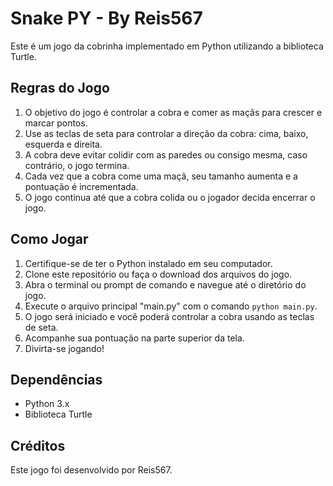 # Snake PY - By Reis567

Este é um jogo da cobrinha implementado em Python utilizando a biblioteca Turtle.

## Regras do Jogo

1. O objetivo do jogo é controlar a cobra e comer as maçãs para crescer e marcar pontos.
2. Use as teclas de seta para controlar a direção da cobra: cima, baixo, esquerda e direita.
3. A cobra deve evitar colidir com as paredes ou consigo mesma, caso contrário, o jogo termina.
4. Cada vez que a cobra come uma maçã, seu tamanho aumenta e a pontuação é incrementada.
5. O jogo continua até que a cobra colida ou o jogador decida encerrar o jogo.

## Como Jogar

1. Certifique-se de ter o Python instalado em seu computador.
2. Clone este repositório ou faça o download dos arquivos do jogo.
3. Abra o terminal ou prompt de comando e navegue até o diretório do jogo.
4. Execute o arquivo principal "main.py" com o comando `python main.py`.
5. O jogo será iniciado e você poderá controlar a cobra usando as teclas de seta.
6. Acompanhe sua pontuação na parte superior da tela.
7. Divirta-se jogando!

## Dependências

- Python 3.x
- Biblioteca Turtle

## Créditos

Este jogo foi desenvolvido por Reis567.
